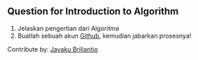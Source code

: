 ## Question for Introduction to Algorithm

1. Jelaskan pengertian dari Algoritma
2. Buatlah sebuah akun [Github](https://www.github.com), kemudian
   jabarkan prosesnya!


Contribute by: [Jayaku Briliantio](https://www.linkedin.com/in/neartojayakubriliantio)